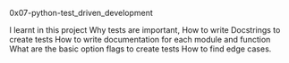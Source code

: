 0x07-python-test_driven_development

I learnt in this project Why tests are important,
How to write Docstrings to create tests
How to write documentation for each module and function
What are the basic option flags to create tests
How to find edge cases.

